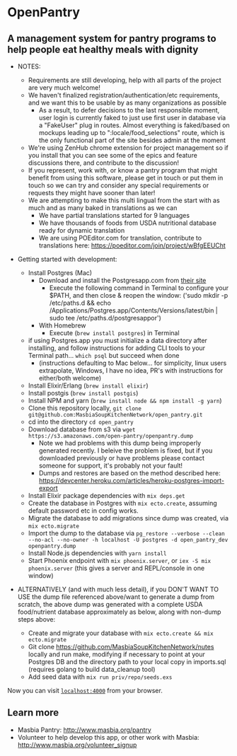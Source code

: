 # OpenPantry
## A management system for pantry programs to help people eat healthy meals with dignity

  * NOTES:
    * Requirements are still developing, help with all parts of the project are very much welcome!
    * We haven't finalized registration/authentication/etc requirements, and we want this to be usable by as many organizations as possible
      * As a result, to defer decisions to the last responsible moment, user login is currently faked to just use first user in database via a "FakeUser" plug in routes.  Almost everything is faked/based on mockups leading up to ":locale/food_selections" route, which is the only functional part of the site besides admin at the moment
    * We're using ZenHub chrome extension for project management so if you install that you can see some of the epics and feature discussions there, and contribute to the discussion!
    * If you represent, work with, or know a pantry program that might benefit from using this software, please get in touch or put them in touch so we can try and consider any special requirements or requests they might have sooner than later!
    * We are attempting to make this multi lingual from the start with as much and as many baked in translations as we can
      * We have partial translations started for 9 languages
      * We have thousands of foods from USDA nutritional database ready for dynamic translation
      * We are using POEditor.com for translation, contribute to translations here: https://poeditor.com/join/project/wBfgEEUCht

  * Getting started with development:
    * Install Postgres (Mac)
        * Download and install the Postgresapp.com from [their site](https://postgresapp.com/documentation/install.html) 
            * Execute the following command in Terminal to configure your $PATH, and then close & reopen the window:
            ('sudo mkdir -p /etc/paths.d && echo /Applications/Postgres.app/Contents/Versions/latest/bin | sudo tee /etc/paths.d/postgresappor') 
        * With Homebrew
            * Execute (`brew install postgres`) in Terminal
    * if using Postgres.app you must initialize a data directory after installing, and follow instructions for adding CLI tools to your Terminal path...  `which psql` but succeed when done
      * (instructions defaulting to Mac below... for simplicity, linux users extrapolate, Windows, I have no idea, PR's with instructions for either/both welcome)
    * Install Elixir/Erlang (`brew install elixir`)
    * Install postgis (`brew install postgis`)
    * Install NPM and yarn (`brew install node && npm install -g yarn`)
    * Clone this repository locally, `git clone git@github.com:MasbiaSoupKitchenNetwork/open_pantry.git`
    * cd into the directory `cd open_pantry`
    * Download database from s3 via `wget https://s3.amazonaws.com/open-pantry/openpantry.dump`
      * Note we had problems with this dump being improperly generated recently.  I beleive the problem is fixed, but if you downloaded previously or have problems please contact someone for support, it's probably not your fault!
      * Dumps and restores are based on the method described here: https://devcenter.heroku.com/articles/heroku-postgres-import-export
    * Install Elixir package dependencies with `mix deps.get`
    * Create the database in Postgres with `mix ecto.create`, assuming default password etc in config works.
    * Migrate the database to add migrations since dump was created, via `mix ecto.migrate`  
    * Import the dump to the database via `pg_restore --verbose --clean --no-acl --no-owner -h localhost -U postgres -d open_pantry_dev openpantry.dump`
    * Install Node.js dependencies with `yarn install`
    * Start Phoenix endpoint with `mix phoenix.server`, or `iex -S mix phoenix.server` (this gives a server and REPL/console in one window)
  * ALTERNATIVELY (and with much less detail), if you DON'T WANT TO USE the dump file referenced above/want to generate a dump from scratch, the above dump was generated with a complete USDA food/nutrient database approximately as below, along with non-dump steps above:
    * Create and migrate your database with `mix ecto.create && mix ecto.migrate`
    * Git clone https://github.com/MasbiaSoupKitchenNetwork/nutes locally and run make, modifying if necessary to point at your Postgres DB and the directory path to your local copy in imports.sql (requires golang to build data_cleanup tool)
    * Add seed data with `mix run priv/repo/seeds.exs`

Now you can visit [`localhost:4000`](http://localhost:4000) from your browser.

## Learn more

  * Masbia Pantry: http://www.masbia.org/pantry
  * Volunteer to help develop this app, or other work with Masbia: http://www.masbia.org/volunteer_signup
